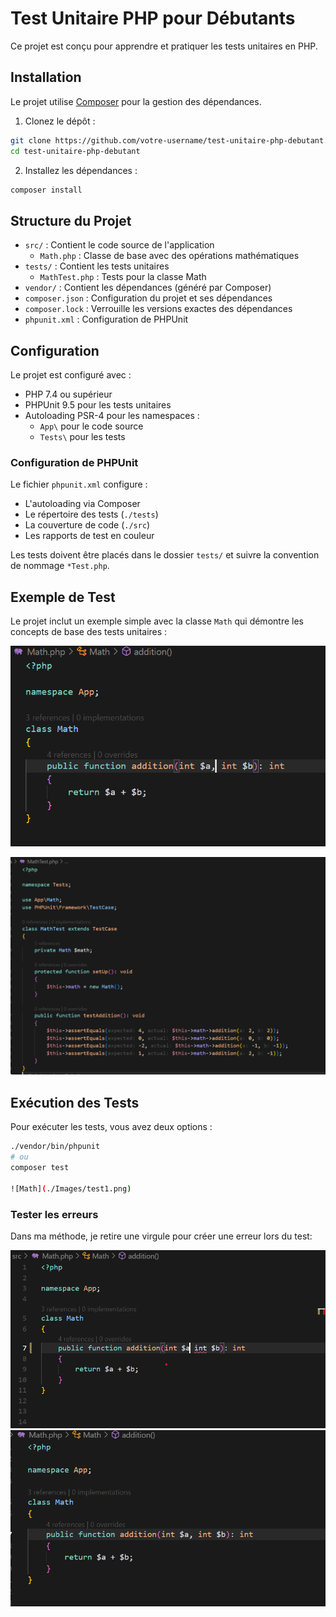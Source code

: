 # Test Unitaire PHP pour Débutants

Ce projet est conçu pour apprendre et pratiquer les tests unitaires en PHP.

## Installation

Le projet utilise [Composer](https://getcomposer.org/) pour la gestion des dépendances.

1. Clonez le dépôt :
```bash
git clone https://github.com/votre-username/test-unitaire-php-debutant.git
cd test-unitaire-php-debutant
```

2. Installez les dépendances :
```bash
composer install
```

## Structure du Projet

- `src/` : Contient le code source de l'application
  - `Math.php` : Classe de base avec des opérations mathématiques
- `tests/` : Contient les tests unitaires
  - `MathTest.php` : Tests pour la classe Math
- `vendor/` : Contient les dépendances (généré par Composer)
- `composer.json` : Configuration du projet et ses dépendances
- `composer.lock` : Verrouille les versions exactes des dépendances
- `phpunit.xml` : Configuration de PHPUnit

## Configuration

Le projet est configuré avec :
- PHP 7.4 ou supérieur
- PHPUnit 9.5 pour les tests unitaires
- Autoloading PSR-4 pour les namespaces :
  - `App\` pour le code source
  - `Tests\` pour les tests

### Configuration de PHPUnit

Le fichier `phpunit.xml` configure :
- L'autoloading via Composer
- Le répertoire des tests (`./tests`)
- La couverture de code (`./src`)
- Les rapports de test en couleur


Les tests doivent être placés dans le dossier `tests/` et suivre la convention de nommage `*Test.php`.

## Exemple de Test

Le projet inclut un exemple simple avec la classe `Math` qui démontre les concepts de base des tests unitaires :

![Math](./Images/math.php1.png)

![Math](./Images/mathTest.png)

## Exécution des Tests

Pour exécuter les tests, vous avez deux options :
```bash
./vendor/bin/phpunit
# ou
composer test

![Math](./Images/test1.png)


```

### Tester les erreurs

Dans ma méthode, je retire une virgule pour créer une erreur lors du test:

![Math](./Images/Erreur1.png)
![Math](./Images/Erreur2.png)




